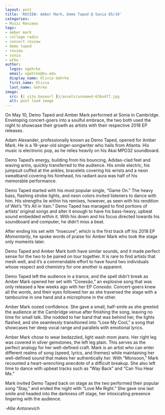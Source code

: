 ```yaml
---
layout: post
title: 'REVIEW: Amber Mark, Demo Taped @ Sonia 05/10'
categories:
- Music Reviews
tags:
- amber mark
- college radio
- concert review
- demo taped
- review
- sonia
- wtbu
author:
  login: ogehrke
  email: ogehrke@bu.edu
  display_name: Olivia Gehrke
  first_name: Olivia
  last_name: Gehrke
image:
  src: {{ site.baseurl }}/assets/unnamed-636x477.jpg
  alt: post lead image
---
```


On May 10, Demo Taped and Amber Mark performed at Sonia in Cambridge. Enveloping concert-goers into a soulful embrace, the two both used the night to showcase their growth as artists with their respective 2018 EP releases.

Adam Alexander, professionally known as Demo Taped, opened for Amber Mark. He is a 19-year-old singer-songwriter who hails from Atlanta. His music is electronic pop, as he relies heavily on his Akai MPD32 soundboard.

Demo Taped’s energy, building from his bouncing, Adidas-clad feet and waving arms, quickly transferred to the audience. His smile electric, his jumpsuit cuffed at the ankles, bracelets covering his wrists and a neon sweatband covering his forehead, his radiant aura was half of his memorable performance.  

Demo Taped started with his most popular single, “Game On.” The heavy bass, flashing strobe lights, and neon colors invited listeners to dance with him. His strengths lie within his remixes, however, as seen with his rendition of Wet’s “It’s All in Vain.” Demo Taped has managed to find portions of artists’ original songs and alter it enough to have his bass-heavy, upbeat sound embedded within it. With his down and his focus directed towards his soundboard and computer, he didn’t miss a beat.

After ending his set with “Insecure”, which is the first track off his 2018 EP _Momentarily_, he spoke words of praise for Amber Mark who took the stage only moments later.

Demo Taped and Amber Mark both have similar sounds, and it made perfect sense for the two to be paired on tour together. It is rare to find artists that mesh well, and it’s a commendable effort to have found two individuals whose respect and chemistry for one another is apparent.

Demo Taped left the audience in a trance, and the spell didn’t break as Amber Mark opened her set with “Conexão,” an explosive song that was only released a few weeks ago with her EP _Conexão_. Concert-goers knew all the words, and their eyes followed her as she traversed the stage with a tambourine in one hand and a microphone in the other.

Amber Mark oozed confidence. She gave a small, half-smile as she greeted the audience at the Cambridge venue after finishing the song, leaving no time for small talk. She nodded to her band that was behind her, the lights flashed, and she seamlessly transitioned into “Lose My Cool,” a song that showcases her deep vocal range and parallels with emotional lyrics.

Amber Mark chose to wear bedazzled, light wash mom jeans. Her right leg was covered in silver gemstones, the left leg plain. This serves as the perfect analogy for her well-defined craft. Mark is an artist who can enter different realms of song (speed, lyrics, and themes) while maintaining her well-defined sound that makes her authentically _her._ With “Monsoon,” Mark recounted a heart-wrenching anecdote of a difficult breakup. She also left time to dance with upbeat tracks such as “Way Back” and “Can You Hear Me.”

Mark invited Demo Taped back on stage as the two performed their popular song “Stay,” and ended the night with “Love Me Right.” She gave one last smile and headed into the darkness off stage, her intoxicating presence lingering with the audience.  

_\-Allie Antonevich_